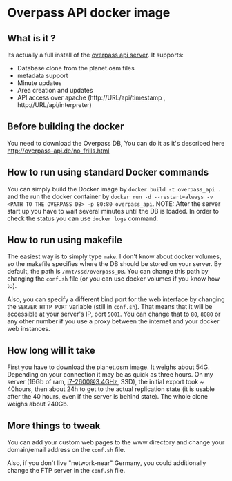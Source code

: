 # Overpass API docker image

## What is it ?
Its actually a full install of the [overpass api server](http://overpass-api.de/). It supports:

* Database clone from the planet.osm files
* metadata support
* Minute updates
* Area creation and updates
* API access over apache (http://URL/api/timestamp , http://URL/api/interpreter)

## Before building the docker
You need to download the Overpass DB, You can do it as it's described here http://overpass-api.de/no_frills.html

## How to run using standard Docker commands
You can simply build the Docker image by `docker build -t overpass_api .` and the run the docker container by `docker run -d --restart=always -v <PATH TO THE OVERPASS DB> -p 80:80 overpass_api`.
NOTE: After the server start up you have to wait several minutes until the DB is loaded. In order to check the status you can use `docker logs` command.

## How to run using makefile
The easiest way is to simply type `make`.
I don't know about docker volumes, so the makefile specifies where the DB should 
be stored on your server. By default, the path is `/mnt/ssd/overpass_DB`. You 
can change this path by changing the `conf.sh` file (or you can use docker 
volumes if you know how to).

Also, you can specify a different bind port for the web interface by changing 
the `SERVER_HTTP_PORT` variable (still in `conf.sh`). That means that it will be 
accessible at your server's IP, port `5001`. You can change that to `80`, `8080` 
or any other number if you use a proxy between the internet and your docker web 
instances.

## How long will it take
First you have to download the planet.osm image. It weighs about 54G. Depending 
on your connection it may be as quick as three hours.
On my server (16Gb of ram, i7-2600@3.4GHz, SSD), the initial export took ~ 
40hours, then about 24h to get to the actual replication state (it is usable 
after the 40 hours, even if the server is behind state).  The whole clone weighs 
about 240Gb.

## More things to tweak
You can add your custom web pages to the www directory and change your 
domain/email address on the `conf.sh` file.

Also, if you don't live "network-near" Germany, you could additionally change 
the FTP server in the `conf.sh` file.

